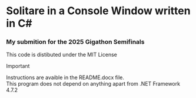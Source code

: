 # Solitare in a Console Window written in C#

### My submition for the 2025 Gigathon Semifinals

This code is distibuted under the MIT License

>[!Important]
>
>Instructions are avaible in the README.docx file.<br>
>This program does not depend on anything apart from .NET Framework 4.7.2
